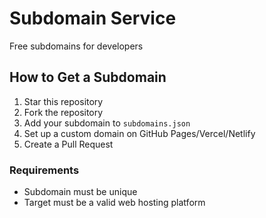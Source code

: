 # Subdomain Service

Free subdomains for developers

## How to Get a Subdomain

1. Star this repository
2. Fork the repository
3. Add your subdomain to `subdomains.json`
4. Set up a custom domain on GitHub Pages/Vercel/Netlify
5. Create a Pull Request

### Requirements

- Subdomain must be unique
- Target must be a valid web hosting platform